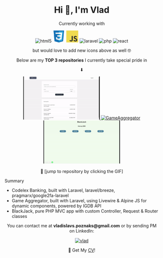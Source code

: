 <h1 align="center">Hi 👋, I'm Vlad</h1>
  
<p align="center"> Currently working with </p>

<p align="center"> 
  <img src=https://devicons.github.io/devicon/devicon.git/icons/html5/html5-original-wordmark.svg alt=html5 width="40" height="40"/>
  <img src="https://raw.githubusercontent.com/devicons/devicon/master/icons/css3/css3-original.svg" alt=css3 width="40" height="40"/>
  <img src="https://raw.githubusercontent.com/devicons/devicon/master/icons/javascript/javascript-original.svg" alt=javascript width="40" height="40"/>
  <img src=https://devicon.dev/devicon.git/icons/laravel/laravel-plain-wordmark.svg alt=laravel width="40" height="40"/>
  <img src=https://devicon.dev/devicon.git/icons/php/php-original.svg alt=php width="40" height="40"/>
  <img src=https://devicon.dev/devicon.git/icons/react/react-original.svg alt=react width="40" height="40"/>
</p>

<p align="center"> but would love to add new icons above as well 🤓 </p>

<p align="center">Below are my <b>TOP 3 repositories</b> I currently take special pride in</p>
<p align="center">⬇</p>

<p align="center">
  <a href="https://github.com/vladislavs-poznaks/codelex-banking">
  <img src=CodelexBanking.gif alt=CodelexBanking width="250"/>
  </a>
  <a href="https://github.com/vladislavs-poznaks/game-aggregator">
  <img src=GameAggregator.gif alt=GameAggregator width="250"/>
  </a>
  <a href="https://github.com/vladislavs-poznaks/mini-projects/tree/main/01-BlackJack/Web-Version">
  <img src=BlackJack.gif alt=BlackJack width="250"/>
  </a>
</p>

<p align="center">🚀 [jump to repository by clicking the GIF]</p>

<p align="left"> Summary </p>
<ul align="left">
  <li align="left"> Codelex Banking, built with Laravel, laravel/breeze, pragmarx/google2fa-laravel </li>
  <li align="left"> Game Aggregator, built with Laravel, using Livewire & Alpine JS for dynamic components, powered by IGDB API </li>
  <li align="left"> BlackJack, pure PHP MVC app with custom Controller, Request & Router classes </li>
</ul>

<p align="center"> You can contact me at <b>vladislavs.poznaks@gmail.com</b> or by sending PM on LinkedIn: </p> 
<p align="center"><a href=https://www.linkedin.com/in/vladislavs-poznaks/ target="blank"><img align="center" src=https://cdn.jsdelivr.net/npm/simple-icons@3.0.1/icons/linkedin.svg alt="vlad" height="75" width="75" /></a>
    
<p align="center">📄 Get My <a href="https://github.com/vladislavs-poznaks/vladislavs-poznaks/blob/main/CV-vladislavs-poznaks.pdf">CV</a>!</p>
